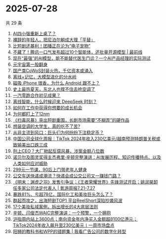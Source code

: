 # 2025-07-28

共 29 条

<!-- BEGIN 36KR -->
<!-- 最后更新时间 2025-07-28 02:12:51 +0800 -->
1. [AI四小强重新上桌了？](https://36kr.com/p/3395702384023943)
1. [裸辞的年轻人，把尼泊尔躺成大理「平替」](https://36kr.com/p/3394228787857541)
1. [比短剧还暴利！团播正在沦为“电子宠物”](https://36kr.com/p/3395935794366853)
1. [不藏了！腾讯一口气发布超过10个智能体，还批量开源模型 | 最前线](https://36kr.com/p/3396791370713222)
1. [现在“最强”的AI模型，能不能替代医生门诊？一个AI产品经理的实际测试](https://36kr.com/p/3395645073918342)
1. [元宇宙第一股翻身](https://36kr.com/p/3395644320942464)
1. [国产类CoWoS封装火热，千亿资本或涌入](https://36kr.com/p/3395644709341574)
1. [离线+记忆，大模型进化的分水岭](https://36kr.com/p/3396568985618566)
1. [磁吸 iPhone 很香，为什么 Android 跟不上？](https://36kr.com/p/3396675446081927)
1. [史上最热夏天，东北人也撑不住去抢空调了](https://36kr.com/p/3394238929783174)
1. [一汽零跑合作初见成果？](https://36kr.com/p/3396501499169157)
1. [离线智能，什么时候迎来 DeepSeek 时刻？](https://36kr.com/p/3395417504467330)
1. [如何在工作中获得你想要的成长机会](https://36kr.com/p/3368992300713732)
1. [为何都盯上了12nm](https://36kr.com/p/3396642154891649)
1. [《扫毒风暴》突出短剧重围，长剧市场需要“不糊弄”的硬作品](https://36kr.com/p/3395805356296326)
1. [想装空调的大学生，真的吃不了苦?](https://36kr.com/p/3396557097027719)
1. [从非主流到风口：巨头们为何纷纷下注稳定币？](https://36kr.com/p/3396617649752197)
1. [中国公司全球化周报｜TikTok 2024年收入230亿美元/越南预测特朗普关税或致输美出口跌三成](https://36kr.com/p/3396607439047044)
1. [刑上CEO？大厂掀起反腐风暴，涉案金额八位数](https://36kr.com/p/3395661264242818)
1. [诺贝尔及图灵奖得主杰弗里·辛顿完整演讲：AI发展历程、知识传播特点、以及人类如何应对威胁](https://36kr.com/p/3395560570493058)
1. [299元一节课，90后上门带老年人健身](https://36kr.com/p/3394240545687940)
1. [公交车送快递成潮流？快递会成公交公司又一赚钱门路？](https://36kr.com/p/3395488531208321)
1. [《明末：渊虚之羽》发售引争议；《王者荣耀世界》先锋测试开启；姚润昊卸任多家公司法定代表人 |  氪游周报7.21-7.27](https://36kr.com/p/3397016435607942)
1. [暴跌81%、亏超78亿，国际化工和美妆巨头怎么了？](https://36kr.com/p/3395736440080769)
1. [群起而攻之，出海短剧TOP1 平台ReelShort深陷抄袭风波](https://36kr.com/p/3397063436716165)
1. [17个美妆私域案例，拆出增长的4大底层法则](https://36kr.com/p/3396559236106372)
1. [辛顿、闫俊杰WAIC完整演讲：一个预警，一个拥抱](https://36kr.com/p/3397425411868809)
1. [沪指周内站上3600点；南向资金年内净买入金额超8100亿港元；TikTok2024年收入飙升至230亿美元丨一周市场盘点](https://36kr.com/p/3394256051440001)
1. [阳狮的教科书和WPP的错题集 | 我看广告公司的数字化转型](https://36kr.com/p/3396671611574406)
<!-- END 36KR -->